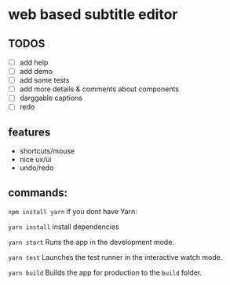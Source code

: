 # web based subtitle editor

## TODOS
- [ ] add help
- [ ] add demo
- [ ] add some tests
- [ ] add more details & comments about components
- [ ] darggable captions
- [ ] redo

## features
* shortcuts/mouse
* nice ux/ui
* undo/redo

## commands:
`npm install yarn`
if you dont have Yarn:

`yarn install`
install dependencies

`yarn start`
Runs the app in the development mode.

`yarn test`
Launches the test runner in the interactive watch mode.

`yarn build`
Builds the app for production to the `build` folder.